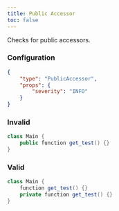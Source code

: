 ```yaml
---
title: Public Accessor
toc: false
---
```


Checks for public accessors.

### Configuration

```json
{
    "type": "PublicAccessor",
    "props": {
        "severity": "INFO"
    }
}
```

### Invalid

```java
class Main {
    public function get_test() {}
}
```

### Valid

```java
class Main {
    function get_test() {}
    private function get_test() {}
}
```
